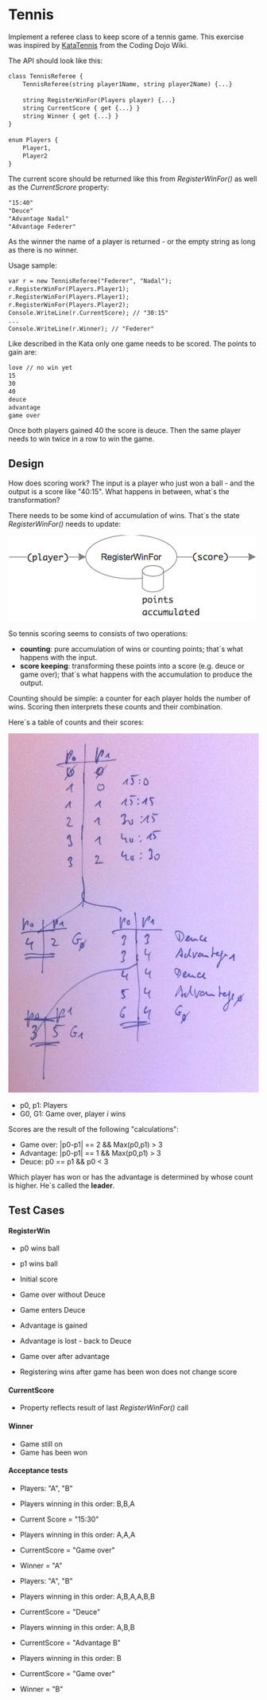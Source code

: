 # Tennis
Implement a referee class to keep score of a tennis game. This exercise was inspired by [KataTennis](http://codingdojo.org/cgi-bin/wiki.pl?KataTennis) from the Coding Dojo Wiki.

The API should look like this:

	class TennisReferee {
		TennisReferee(string player1Name, string player2Name) {...}
		
		string RegisterWinFor(Players player) {...}
		string CurrentScore { get {...} }
		string Winner { get {...} }
	}

	enum Players {
		Player1,
		Player2
	}

The current score should be returned like this from _RegisterWinFor()_ as well as the _CurrentScrore_ property:

	"15:40"
	"Deuce"
	"Advantage Nadal"
	"Advantage Federer"

As the winner the name of a player is returned - or the empty string as long as there is no winner.

Usage sample:

	var r = new TennisReferee("Federer", "Nadal");
	r.RegisterWinFor(Players.Player1);
	r.RegisterWinFor(Players.Player1);
	r.RegisterWinFor(Players.Player2);
	Console.WriteLine(r.CurrentScore); // "30:15"
	...
	Console.WriteLine(r.Winner); // "Federer"

Like described in the Kata only one game needs to be scored. The points to gain are:

	love // no win yet
	15
	30
	40
	deuce
	advantage
	game over

Once both players gained 40 the score is deuce. Then the same player needs to win twice in a row to win the game.

## Design
How does scoring work? The input is a player who just won a ball - and the output is a score like "40:15". What happens in between, what´s the transformation?

There needs to be some kind of accumulation of wins. That´s the state _RegisterWinFor()_ needs to update:

![](images/tennis_registerwinfor.png)

So tennis scoring seems to consists of two operations:

* __counting__: pure accumulation of wins or counting points; that´s what happens with the input.
* __score keeping__: transforming these points into a score (e.g. deuce or game over); that´s what happens with the accumulation to produce the output.

Counting should be simple: a counter for each player holds the number of wins. Scoring then interprets these counts and their combination.

Here´s a table of counts and their scores:

![](images/tennis_counting.jpg)

* p0, p1: Players
* G0, G1: Game over, player _i_ wins

Scores are the result of the following "calculations":

* Game over: |p0-p1| == 2 && Max(p0,p1) > 3
* Advantage: |p0-p1| == 1 && Max(p0,p1) > 3
* Deuce: p0 == p1 && p0 < 3

Which player has won or has the advantage is determined by whose count is higher. He´s called the __leader__.

## Test Cases
#### RegisterWin
* p0 wins ball
* p1 wins ball

* Initial score
* Game over without Deuce
* Game enters Deuce
* Advantage is gained
* Advantage is lost - back to Deuce
* Game over after advantage

* Registering wins after game has been won does not change score

#### CurrentScore
* Property reflects result of last _RegisterWinFor()_ call

#### Winner
* Game still on
* Game has been won

#### Acceptance tests

* Players: "A", "B"
* Players winning in this order: B,B,A
* Current Score = "15:30"
* Players winning in this order: A,A,A
* CurrentScore = "Game over"
* Winner = "A"

* Players: "A", "B"
* Players winning in this order: A,B,A,A,B,B
* CurrentScore = "Deuce"
* Players winning in this order: A,B,B
* CurrentScore = "Advantage B"
* Players winning in this order: B
* CurrentScore = "Game over"
* Winner = "B"

